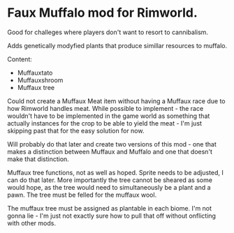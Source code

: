 
<h1>Faux Muffalo mod for Rimworld.</h1> 

Good for challeges where players don't want to resort to cannibalism.

Adds genetically modyfied plants that produce simillar resources to muffalo.

Content:
* Muffauxtato
* Muffauxshroom
* Muffaux tree

Could not create a Muffaux Meat item without having a Muffaux race due to how Rimworld handles meat. While possible to implement - the race wouldn't have to be implemented in the game world as something that actually instances for the crop to be able to yield the meat - I'm just skipping past that for the easy solution for now.

 Will probably do that later and create two versions of this mod - one that makes a distinction between Muffaux and Muffalo and one that doesn't make that distinction.
 
Muffaux tree functions, not as well as hoped. Sprite needs to be adjusted, I can do that later. More importantly the tree cannot be sheared as some would hope, as the tree would need to simultaneously be a plant and a pawn. The tree must be felled for the muffaux wool.

The muffaux tree must be assigned as plantable in each biome. I'm not gonna lie - I'm just not exactly sure how to pull that off without onflicting with other mods.
